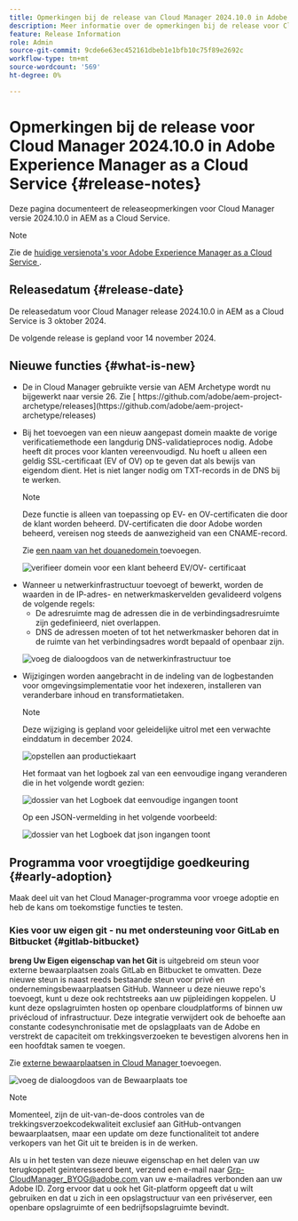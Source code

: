 ```yaml
---
title: Opmerkingen bij de release van Cloud Manager 2024.10.0 in Adobe Experience Manager as a Cloud Service
description: Meer informatie over de opmerkingen bij de release voor Cloud Manager 2024.10.0 in AEM as a Cloud Service.
feature: Release Information
role: Admin
source-git-commit: 9cde6e63ec452161dbeb1e1bfb10c75f89e2692c
workflow-type: tm+mt
source-wordcount: '569'
ht-degree: 0%

---
```


# Opmerkingen bij de release voor Cloud Manager 2024.10.0 in Adobe Experience Manager as a Cloud Service {#release-notes}

Deze pagina documenteert de releaseopmerkingen voor Cloud Manager versie 2024.10.0 in AEM as a Cloud Service.

>[!NOTE]
>
>Zie de [ huidige versienota&#39;s voor Adobe Experience Manager as a Cloud Service ](/help/release-notes/release-notes-cloud/release-notes-current.md).

## Releasedatum {#release-date}

De releasedatum voor Cloud Manager release 2024.10.0 in AEM as a Cloud Service is 3 oktober 2024.

De volgende release is gepland voor 14 november 2024.

## Nieuwe functies {#what-is-new}

* <!-- BOTH CS & AMS --> De in Cloud Manager gebruikte versie van AEM Archetype wordt nu bijgewerkt naar versie 26. Zie [ https://github.com/adobe/aem-project-archetype/releases](https://github.com/adobe/aem-project-archetype/releases)

<!-- (CMGR-59817) -->

* <!-- CS ONLY --> Bij het toevoegen van een nieuw aangepast domein maakte de vorige verificatiemethode een langdurig DNS-validatieproces nodig. Adobe heeft dit proces voor klanten vereenvoudigd. Nu hoeft u alleen een geldig SSL-certificaat (EV of OV) op te geven dat als bewijs van eigendom dient. Het is niet langer nodig om TXT-records in de DNS bij te werken.

  >[!NOTE]
  >
  >Deze functie is alleen van toepassing op EV- en OV-certificaten die door de klant worden beheerd. DV-certificaten die door Adobe worden beheerd, vereisen nog steeds de aanwezigheid van een CNAME-record.

  Zie [ een naam van het douanedomein ](/help/implementing/cloud-manager/custom-domain-names/add-custom-domain-name.md) toevoegen.

  ![ verifieer domein voor een klant beheerd EV/OV- certificaat ](/help/implementing/cloud-manager/assets/verify-domain-customer-managed-step.png)

* <!-- CS ONLY --> Wanneer u netwerkinfrastructuur toevoegt of bewerkt, worden de waarden in de IP-adres- en netwerkmaskervelden gevalideerd volgens de volgende regels:

   * De adresruimte mag de adressen die in de verbindingsadresruimte zijn gedefinieerd, niet overlappen.
   * DNS de adressen moeten of tot het netwerkmasker behoren dat in de ruimte van het verbindingsadres wordt bepaald of openbaar zijn.

  ![ voeg de dialoogdoos van de netwerkinfrastructuur toe ](/help/implementing/cloud-manager/release-notes/assets/network-infrastructure-add.png)

* <!-- CS ONLY --> Wijzigingen worden aangebracht in de indeling van de logbestanden voor omgevingsimplementatie voor het indexeren, installeren van veranderbare inhoud en transformatietaken.

  >[!NOTE]
  >
  >Deze wijziging is gepland voor geleidelijke uitrol met een verwachte einddatum in december 2024.

  ![ opstellen aan productiekaart ](/help/implementing/cloud-manager/release-notes/assets/deploy-to-production-card.png)

  Het formaat van het logboek zal van een eenvoudige ingang veranderen die in het volgende wordt gezien:

  ![ dossier van het Logboek dat eenvoudige ingangen toont ](/help/implementing/cloud-manager/release-notes/assets/log-file-simple-entry.png)

  Op een JSON-vermelding in het volgende voorbeeld:

  ![ dossier van het Logboek dat json ingangen ](/help/implementing/cloud-manager/release-notes/assets/log-file-json-entry.png) toont


## Programma voor vroegtijdige goedkeuring {#early-adoption}

Maak deel uit van het Cloud Manager-programma voor vroege adoptie en heb de kans om toekomstige functies te testen.

### Kies voor uw eigen git - nu met ondersteuning voor GitLab en Bitbucket {#gitlab-bitbucket}

<!-- BOTH CS & AMS -->

**breng Uw Eigen eigenschap van het Git** is uitgebreid om steun voor externe bewaarplaatsen zoals GitLab en Bitbucket te omvatten. Deze nieuwe steun is naast reeds bestaande steun voor privé en ondernemingsbewaarplaatsen GitHub. Wanneer u deze nieuwe repo&#39;s toevoegt, kunt u deze ook rechtstreeks aan uw pijpleidingen koppelen. U kunt deze opslagruimten hosten op openbare cloudplatforms of binnen uw privécloud of infrastructuur. Deze integratie verwijdert ook de behoefte aan constante codesynchronisatie met de opslagplaats van de Adobe en verstrekt de capaciteit om trekkingsverzoeken te bevestigen alvorens hen in een hoofdtak samen te voegen.

Zie [ externe bewaarplaatsen in Cloud Manager ](/help/implementing/cloud-manager/managing-code/external-repositories.md) toevoegen.

![ voeg de dialoogdoos van de Bewaarplaats ](/help/implementing/cloud-manager/release-notes/assets/repositories-add-release-notes.png) toe

>[!NOTE]
>
>Momenteel, zijn de uit-van-de-doos controles van de trekkingsverzoekcodekwaliteit exclusief aan GitHub-ontvangen bewaarplaatsen, maar een update om deze functionaliteit tot andere verkopers van het Git uit te breiden is in de werken.

Als u in het testen van deze nieuwe eigenschap en het delen van uw terugkoppelt geinteresseerd bent, verzend een e-mail naar [ Grp-CloudManager_BYOG@adobe.com ](mailto:Grp-CloudManager_BYOG@adobe.com) van uw e-mailadres verbonden aan uw Adobe ID. Zorg ervoor dat u ook het Git-platform opgeeft dat u wilt gebruiken en dat u zich in een opslagstructuur van een privéserver, een openbare opslagruimte of een bedrijfsopslagruimte bevindt.


<!-- ## Bug fixes




## Known issues {#known-issues} -->
